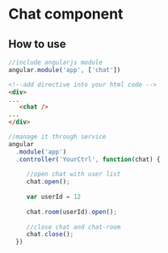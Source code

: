 # Chat component


## How to use

```Javascript
//include angularjs module
angular.module('app', ['chat'])
```

```Html
<!--add directive into your html code -->
<div>
...
   <chat />
...
</div>
```

```Javascript
//manage it through service
angular
  .module('app')
  .controller('YourCtrl', function(chat) {
  
     //open chat with user list
     chat.open();
     
     var userId = 12
     
     chat.room(userId).open();
     
     //close chat and chat-room
     chat.close();
  })
```